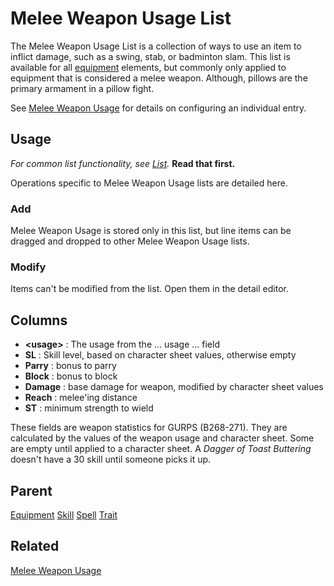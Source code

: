 # Melee Weapon Usage List
The Melee Weapon Usage List is a collection of ways to use an item to inflict damage, such as a swing, stab, or badminton slam. This list is available for all [equipment](./Equipment.md "Equipment") elements, but commonly only applied to equipment that is considered a melee weapon. Although, pillows are the primary armament in a pillow fight.

See [Melee Weapon Usage](./Melee%20Weapon%20Usage.md "Melee Weapon Usage") for details on configuring an individual entry.

## Usage
*For common list functionality, see [List](./List.md "List").* **Read that first.**

Operations specific to Melee Weapon Usage lists are detailed here.

### Add
Melee Weapon Usage is stored only in this list, but line items can be dragged and dropped to other Melee Weapon Usage lists.

### Modify
Items can't be modified from the list. Open them in the detail editor.

## Columns
- **\<usage>** : The usage from the ... usage ... field
- **SL** : Skill level, based on character sheet values, otherwise empty
- **Parry** : bonus to parry
- **Block** : bonus to block
- **Damage** : base damage for weapon, modified by character sheet values
- **Reach** : melee'ing distance
- **ST** : minimum strength to wield

These fields are weapon statistics for GURPS (B268-271). They are calculated by the values of the weapon usage and character sheet. Some are empty  until applied to a character sheet. A *Dagger of Toast Buttering* doesn't have a 30 skill until someone picks it up.

## Parent
[Equipment](./Equipment.md "Equipment")
[Skill](./Skill.md "Skill")
[Spell](./Spell.md "Spell")
[Trait](./Trait.md "Trait")

## Related
[Melee Weapon Usage](./Melee%20Weapon%20Usage.md "Melee Weapon Usage")
